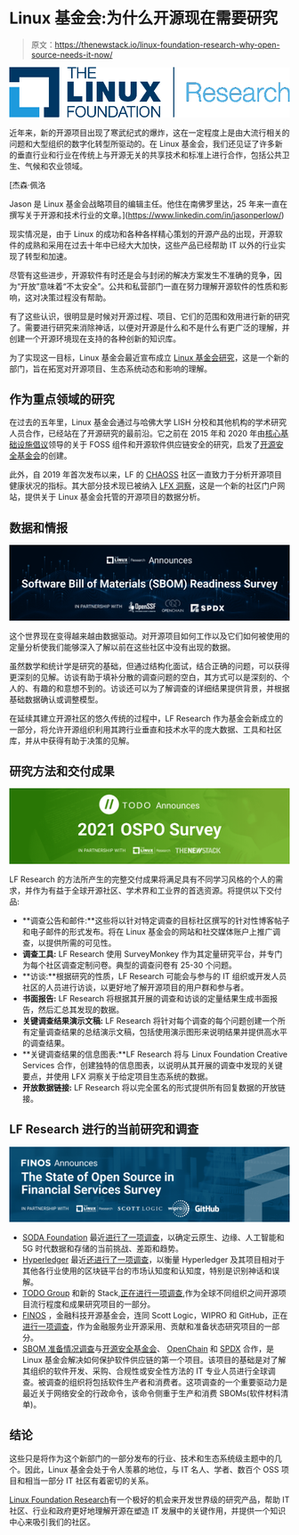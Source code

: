 # Linux 基金会:为什么开源现在需要研究

> 原文：<https://thenewstack.io/linux-foundation-research-why-open-source-needs-it-now/>

[![](img/4855303687781256910c6b0cc97b3c5c.png)](https://cdn.thenewstack.io/media/2021/06/7d7f27b9-image1.png)

近年来，新的开源项目出现了寒武纪式的爆炸，这在一定程度上是由大流行相关的问题和大型组织的数字化转型所驱动的。在 Linux 基金会，我们还见证了许多新的垂直行业和行业在传统上与开源无关的共享技术和标准上进行合作，包括公共卫生、气候和农业领域。

 [杰森·佩洛

Jason 是 Linux 基金会战略项目的编辑主任。他住在南佛罗里达，25 年来一直在撰写关于开源和技术行业的文章。](https://www.linkedin.com/in/jasonperlow/) 

现实情况是，由于 Linux 的成功和各种各样精心策划的开源产品的出现，开源软件的成熟和采用在过去十年中已经大大加快，这些产品已经帮助 IT 以外的行业实现了转型和加速。

尽管有这些进步，开源软件有时还是会与封闭的解决方案发生不准确的竞争，因为“开放”意味着“不太安全”。公共和私营部门一直在努力理解开源软件的性质和影响，这对决策过程没有帮助。

有了这些认识，很明显是时候对开源过程、项目、它们的范围和效用进行新的研究了。需要进行研究来消除神话，以便对开源是什么和不是什么有更广泛的理解，并创建一个开源环境现在支持的各种创新的知识库。

为了实现这一目标，Linux 基金会最近宣布成立 [Linux 基金会研究](https://www.linuxfoundation.org/research/)，这是一个新的部门，旨在拓宽对开源项目、生态系统动态和影响的理解。

## 作为重点领域的研究

在过去的五年里，Linux 基金会通过与哈佛大学 LISH 分校和其他机构的学术研究人员合作，已经站在了开源研究的最前沿。它之前在 2015 年和 2020 年由[核心基础设施倡议](https://www.coreinfrastructure.org/)领导的关于 FOSS 组件和开源软件供应链安全的研究，启发了[开源安全基金会](https://openssf.org/)的创建。

此外，自 2019 年首次发布以来，LF 的 [CHAOSS](https://chaoss.community/) 社区一直致力于分析开源项目健康状况的指标。其大部分技术现已被纳入 [LFX 洞察](https://insights.lfx.linuxfoundation.org/projects)，这是一个新的社区门户网站，提供关于 Linux 基金会托管的开源项目的数据分析。

## 数据和情报

[![](img/1d2990749af37daf961ac01b133ae9d7.png)](https://cdn.thenewstack.io/media/2021/06/16f65c4b-image3.png)

这个世界现在变得越来越由数据驱动。对开源项目如何工作以及它们如何被使用的定量分析使我们能够深入了解以前在这些社区中没有出现的数据。

虽然数学和统计学是研究的基础，但通过结构化面试，结合正确的问题，可以获得更深刻的见解。访谈有助于填补分散的调查问题的空白，其方式可以是深刻的、个人的、有趣的和意想不到的。访谈还可以为了解调查的详细结果提供背景，并根据基础数据确认或调整模型。

在延续其建立开源社区的悠久传统的过程中，LF Research 作为基金会新成立的一部分，将允许开源组织利用其跨行业垂直和技术水平的庞大数据、工具和社区库，并从中获得有助于决策的见解。

## 研究方法和交付成果

[![](img/20ceeec4f2a24d3f347a162d0397a49c.png)](https://cdn.thenewstack.io/media/2021/06/e5c54f92-image5.png)

LF Research 的方法所产生的完整交付成果将满足具有不同学习风格的个人的需求，并作为有益于全球开源社区、学术界和工业界的首选资源。将提供以下交付品:

*   **调查公告和邮件:**这些将以针对特定调查的目标社区撰写的针对性博客帖子和电子邮件的形式发布。将在 Linux 基金会的网站和社交媒体账户上推广调查，以提供所需的可见性。
*   **调查工具:** LF Research 使用 SurveyMonkey 作为其定量研究平台，并专门为每个社区调查定制问卷。典型的调查问卷有 25-30 个问题。
*   **访谈:**根据研究的性质，LF Research 可能会与参与的 IT 组织或开发人员社区的人员进行访谈，以更好地了解开源项目的用户群和参与者。
*   **书面报告:** LF Research 将根据其开展的调查和访谈的定量结果生成书面报告，然后汇总其发现的数据。
*   **关键调查结果演示文稿:** LF Research 将针对每个调查的每个问题创建一个所有定量调查结果的总结演示文稿，包括使用演示图形来说明结果并提供高水平的调查结果。
*   **关键调查结果的信息图表:**LF Research 将与 Linux Foundation Creative Services 合作，创建独特的信息图表，以说明从其开展的调查中发现的关键要点，并使用 LFX 洞察关于给定项目生态系统的数据。
*   **开放数据链接:** LF Research 将以完全匿名的形式提供所有回复数据的开放链接。

## LF Research 进行的当前研究和调查

[![](img/e5247988d889766a77f6815b4919cd64.png)](https://cdn.thenewstack.io/media/2021/06/33ce629f-image4.png)

*   [SODA Foundation](https://sodafoundation.io/) 最近[进行了一项调查](https://www.linuxfoundation.org/press-release/soda-foundation-announces-2021-data-storage-trends-survey/)，以确定云原生、边缘、人工智能和 5G 时代数据和存储的当前挑战、差距和趋势。
*   [Hyperledger](https://www.hyperledger.org/) 最近[还进行了一项调查](https://www.linuxfoundation.org/press-release/hyperledger-announces-2021-brand-study/)，以衡量 Hyperledger 及其项目相对于其他各行业使用的区块链平台的市场认知度和认知度，特别是识别神话和误解。
*   [TODO Group](https://todogroup.org/) 和新的 Stack,[正在进行一项调查](https://www.linuxfoundation.org/press-release/todo-group-announces-2021-state-of-ospo-survey/),作为全球不同组织之间开源项目流行程度和成果研究项目的一部分。
*   [FINOS](https://www.finos.org/) ，金融科技开源基金会，连同 Scott Logic，WIPRO 和 GitHub，正在[进行一项调查](https://www.research.net/r/NS8XV6W)，作为金融服务业开源采用、贡献和准备状态研究项目的一部分。
*   [SBOM 准备情况调查](https://www.research.net/r/YXSQGH9)与[开源安全基金会](https://openssf.org/)、 [OpenChain](https://www.openchainproject.org/) 和 [SPDX](https://spdx.dev/) 合作，是 Linux 基金会解决如何保护软件供应链的第一个项目。该项目的基础是对了解其组织的软件开发、采购、合规性或安全性方法的 IT 专业人员进行全球调查。被调查的组织将包括软件生产者和消费者。这项调查的一个重要驱动力是最近关于网络安全的行政命令，该命令侧重于生产和消费 SBOMs(软件材料清单)。

## 结论

这些只是将作为这个新部门的一部分发布的行业、技术和生态系统级主题中的几个。因此，Linux 基金会处于令人羡慕的地位，与 IT 名人、学者、数百个 OSS 项目和相当一部分 IT 社区有着密切的关系。

[Linux Foundation Research](https://www.linuxfoundation.org/research/)有一个极好的机会来开发世界级的研究产品，帮助 IT 社区、行业和政府更好地理解开源在塑造 IT 发展中的关键作用，并提供一个知识中心来吸引我们的社区。

<svg xmlns:xlink="http://www.w3.org/1999/xlink" viewBox="0 0 68 31" version="1.1"><title>Group</title> <desc>Created with Sketch.</desc></svg>